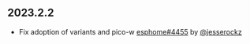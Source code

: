## 2023.2.2

- Fix adoption of variants and pico-w [esphome#4455](https://github.com/esphome/esphome/pull/4455) by [@jesserockz](https://github.com/jesserockz)

